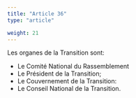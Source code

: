 ```yaml
---
title: "Article 36"
type: "article"

weight: 21
---
```




Les organes de la Transition sont:

- Le Comité National du Rassemblement
- Le Président de la Transition;
- Le Couvernement de la Transition:
- Le Conseil National de la Transition.
